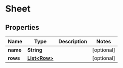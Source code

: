 
# Sheet

## Properties
Name | Type | Description | Notes
------------ | ------------- | ------------- | -------------
**name** | **String** |  |  [optional]
**rows** | [**List&lt;Row&gt;**](Row.md) |  |  [optional]



